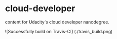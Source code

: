 # cloud-developer
content for Udacity's cloud developer nanodegree.

![Successfully build on Travis-CI] (./travis_build.png)
